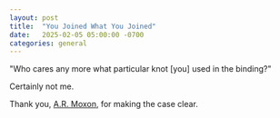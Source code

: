 ```yaml
---
layout: post
title:  "You Joined What You Joined"
date:   2025-02-05 05:00:00 -0700
categories: general
---
```


"Who cares any more what particular knot [you] used in the binding?"

Certainly not me.

Thank you, [A.R. Moxon](https://www.goodreads.com/quotes/10119319-historians-have-a-word-for-germans-who-joined-the-nazi), for making the case clear.
